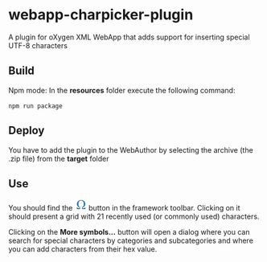 # webapp-charpicker-plugin
A plugin for oXygen XML WebApp that adds support for inserting special UTF-8 characters

## Build

Npm mode:
In the **resources** folder execute the following command:
```
npm run package
```

## Deploy
You have to add the plugin to the WebAuthor by selecting the archive (the .zip file) from the **target** folder

## Use
You should find the ![charpicker button](/resources/InsertFromCharactersMap24.png) button in the framework toolbar. Clicking on it should present a grid with 21 recently used (or commonly used) characters.

Clicking on the **More symbols...** button will open a dialog where you can search for special characters by categories and subcategories and where you can add characters from their hex value.
